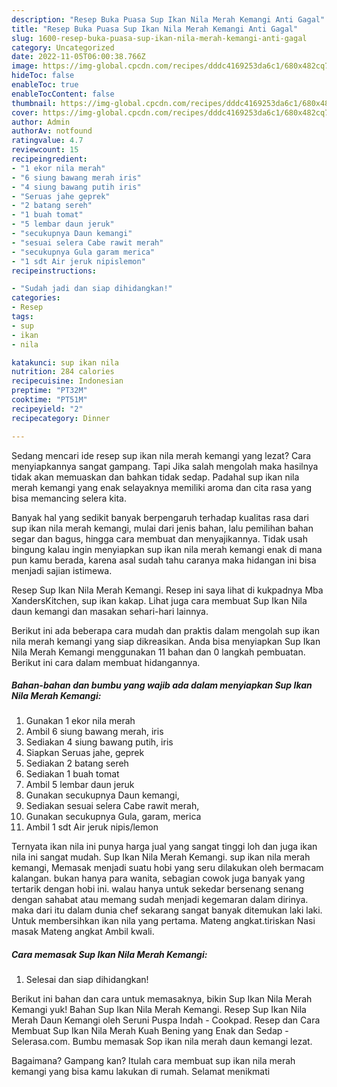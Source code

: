```yaml
---
description: "Resep Buka Puasa Sup Ikan Nila Merah Kemangi Anti Gagal"
title: "Resep Buka Puasa Sup Ikan Nila Merah Kemangi Anti Gagal"
slug: 1600-resep-buka-puasa-sup-ikan-nila-merah-kemangi-anti-gagal
category: Uncategorized
date: 2022-11-05T06:00:38.766Z
image: https://img-global.cpcdn.com/recipes/dddc4169253da6c1/680x482cq70/sup-ikan-nila-merah-kemangi-foto-resep-utama.jpg
hideToc: false
enableToc: true
enableTocContent: false
thumbnail: https://img-global.cpcdn.com/recipes/dddc4169253da6c1/680x482cq70/sup-ikan-nila-merah-kemangi-foto-resep-utama.jpg
cover: https://img-global.cpcdn.com/recipes/dddc4169253da6c1/680x482cq70/sup-ikan-nila-merah-kemangi-foto-resep-utama.jpg
author: Admin
authorAv: notfound
ratingvalue: 4.7
reviewcount: 15
recipeingredient:
- "1 ekor nila merah"
- "6 siung bawang merah iris"
- "4 siung bawang putih iris"
- "Seruas jahe geprek"
- "2 batang sereh"
- "1 buah tomat"
- "5 lembar daun jeruk"
- "secukupnya Daun kemangi"
- "sesuai selera Cabe rawit merah"
- "secukupnya Gula garam merica"
- "1 sdt Air jeruk nipislemon"
recipeinstructions:

- "Sudah jadi dan siap dihidangkan!"
categories:
- Resep
tags:
- sup
- ikan
- nila

katakunci: sup ikan nila 
nutrition: 284 calories
recipecuisine: Indonesian
preptime: "PT32M"
cooktime: "PT51M"
recipeyield: "2"
recipecategory: Dinner

---
```



Sedang mencari ide resep sup ikan nila merah kemangi yang lezat? Cara menyiapkannya sangat gampang. Tapi Jika salah mengolah maka hasilnya tidak akan memuaskan dan bahkan tidak sedap. Padahal sup ikan nila merah kemangi yang enak selayaknya memiliki aroma dan cita rasa yang bisa memancing selera kita.


Banyak hal yang sedikit banyak berpengaruh terhadap kualitas rasa dari sup ikan nila merah kemangi, mulai dari jenis bahan, lalu pemilihan bahan segar dan bagus, hingga cara membuat dan menyajikannya. Tidak usah bingung kalau ingin menyiapkan sup ikan nila merah kemangi enak di mana pun kamu berada, karena asal sudah tahu caranya maka hidangan ini bisa menjadi sajian istimewa.

Resep Sup Ikan Nila Merah Kemangi. Resep ini saya lihat di kukpadnya Mba XandersKitchen, sup ikan kakap. Lihat juga cara membuat Sup Ikan Nila daun kemangi dan masakan sehari-hari lainnya.


Berikut ini ada beberapa cara mudah dan praktis dalam mengolah sup ikan nila merah kemangi yang siap dikreasikan. Anda bisa menyiapkan Sup Ikan Nila Merah Kemangi menggunakan 11 bahan dan 0 langkah pembuatan. Berikut ini cara dalam membuat hidangannya.

<!--inarticleads1-->

##### Bahan-bahan dan bumbu yang wajib ada dalam menyiapkan Sup Ikan Nila Merah Kemangi:

1. Gunakan 1 ekor nila merah
1. Ambil 6 siung bawang merah, iris
1. Sediakan 4 siung bawang putih, iris
1. Siapkan Seruas jahe, geprek
1. Sediakan 2 batang sereh
1. Sediakan 1 buah tomat
1. Ambil 5 lembar daun jeruk
1. Gunakan secukupnya Daun kemangi,
1. Sediakan sesuai selera Cabe rawit merah,
1. Gunakan secukupnya Gula, garam, merica
1. Ambil 1 sdt Air jeruk nipis/lemon


Ternyata ikan nila ini punya harga jual yang sangat tinggi loh dan juga ikan nila ini sangat mudah. Sup Ikan Nila Merah Kemangi. sup ikan nila merah kemangi, Memasak menjadi suatu hobi yang seru dilakukan oleh bermacam kalangan. bukan hanya para wanita, sebagian cowok juga banyak yang tertarik dengan hobi ini. walau hanya untuk sekedar bersenang senang dengan sahabat atau memang sudah menjadi kegemaran dalam dirinya. maka dari itu dalam dunia chef sekarang sangat banyak ditemukan laki laki. Untuk membersihkan ikan nila yang pertama. Mateng angkat.tiriskan Nasi masak Mateng angkat Ambil kwali. 

<!--inarticleads2-->

##### Cara memasak Sup Ikan Nila Merah Kemangi:


1. Selesai dan siap dihidangkan!

Berikut ini bahan dan cara untuk memasaknya, bikin Sup Ikan Nila Merah Kemangi yuk! Bahan Sup Ikan Nila Merah Kemangi. Resep Sup Ikan Nila Merah Daun Kemangi oleh Seruni Puspa Indah - Cookpad. Resep dan Cara Membuat Sup Ikan Nila Merah Kuah Bening yang Enak dan Sedap - Selerasa.com. Bumbu memasak Sop ikan nila merah daun kemangi lezat. 

Bagaimana? Gampang kan? Itulah cara membuat sup ikan nila merah kemangi yang bisa kamu lakukan di rumah. Selamat menikmati
